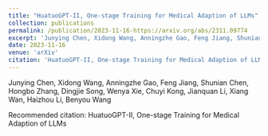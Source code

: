 ```yaml
---
title: "HuatuoGPT-II, One-stage Training for Medical Adaption of LLMs"
collection: publications
permalink: /publication/2023-11-16-https://arxiv.org/abs/2311.09774
excerpt: 'Junying Chen, Xidong Wang, Anningzhe Gao, Feng Jiang, Shunian Chen, Hongbo Zhang, Dingjie Song, Wenya Xie, Chuyi Kong, Jianquan Li, Xiang Wan, Haizhou Li, Benyou Wang'
date: 2023-11-16
venue: 'arXiv'
citation: 'HuatuoGPT-II, One-stage Training for Medical Adaption of LLMs'
---
```

Junying Chen, Xidong Wang, Anningzhe Gao, Feng Jiang, Shunian Chen, Hongbo Zhang, Dingjie Song, Wenya Xie, Chuyi Kong, Jianquan Li, Xiang Wan, Haizhou Li, Benyou Wang

Recommended citation: HuatuoGPT-II, One-stage Training for Medical Adaption of LLMs